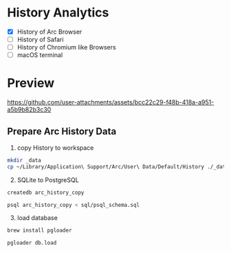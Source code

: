 # History Analytics

- [x] History of Arc Browser
- [ ] History of Safari
- [ ] History of Chromium like Browsers
- [ ] macOS terminal

# Preview

https://github.com/user-attachments/assets/bcc22c29-f48b-418a-a951-a5b9b82b3c30

## Prepare Arc History Data

1. copy History to workspace

```sh
mkdir _data
cp ~/Library/Application\ Support/Arc/User\ Data/Default/History ./_data/arc/history.db
```

2. SQLite to PostgreSQL

```sh
createdb arc_history_copy

psql arc_history_copy < sql/psql_schema.sql
```

3. load database

```sh
brew install pgloader

pgloader db.load
```
